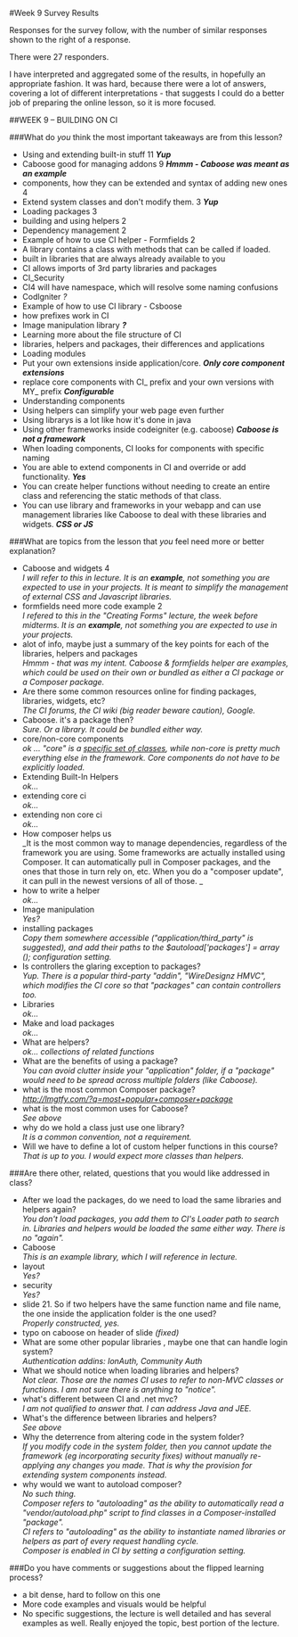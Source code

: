 #Week 9 Survey Results	
	
Responses for the survey follow, with the number of similar
responses shown to the right of a response.
	
There were 27 responders.
	
I have interpreted and aggregated some of the results, in hopefully an appropriate fashion.
It was hard, because there were a lot of answers, covering a lot of different
interpretations - that suggests I could do a better job
of preparing the online lesson, so it is more focused.
	
##WEEK 9 – BUILDING ON CI
	
###What do *you* think the most important takeaways are from this lesson?	
	
- Using and extending built-in stuff	11 _**Yup**_
- Caboose good for managing addons	9  _**Hmmm - Caboose was meant as an example**_
- components, how they can be extended and syntax of adding new ones	4
- Extend system classes and don't modify them.	3  _**Yup**_
- Loading packages	3
- building and using helpers	2
- Dependency management	2
- Example of how to use CI helper - Formfields	2
- A library contains a class with methods that can be called if loaded.	
- built in libraries that are always already available to you	
- CI allows imports of 3rd party libraries and packages	
- CI_Security	
- CI4 will have namespace, which will resolve some naming confusions	
- Codlgniter	_?_
- Example of how to use CI library - Csboose	
- how prefixes work in CI	
- Image manipulation library	_**?**_
- Learning more about the file structure of CI	
- libraries, helpers and packages, their differences and applications	
- Loading modules	
- Put your own extensions inside application/core.	_**Only core component extensions**_
- replace core components with CI_ prefix and your own versions with MY_ prefix	_**Configurable**_
- Understanding components	
- Using helpers can simplify your web page even further	
- Using librarys is a lot like how it's done in java	
- Using other frameworks inside codeigniter (e.g. caboose)	_**Caboose is not a framework**_
- When loading components, CI looks for components with specific naming	
- You are able to extend components in CI and override or add functionality.	_**Yes**_
- You can create helper functions without needing to create an entire class and referencing the static methods of that class.	
- You can use library and frameworks in your webapp and can use management libraries like Caboose to deal with these libraries and widgets.	_**CSS or JS**_
	
	
	
###What are topics from the lesson that *you* feel need more or better explanation?	
	
- Caboose and widgets	4  
_I will refer to this in lecture. It is an **example**, not something you are expected to use 
in your projects. It is meant to simplify the management of external CSS and Javascript libraries._
- formfields need more code example	2  
_I refered to this in the "Creating Forms" lecture, the week before midterms. 
It is an **example**, not something you are expected to use 
in your projects._
- alot of info, maybe just a summary of the key points for each of the libraries, helpers and packages	  
_Hmmm - that was my intent. Caboose & formfields helper are examples, which could
be used on their own or bundled as either a CI package or a Composer package._
- Are there some common resources online for finding packages, libraries, widgets, etc?	  
_The CI forums, the CI wiki (big reader beware caution), Google._
- Caboose. it's a package then?	  
_Sure. Or a library. It could be bundled either way._
- core/non-core components  
*ok ... "core" is a [specific set of classes](http://www.codeigniter.com/user_guide/general/core_classes.html), while
non-core is pretty much everything else in the framework.
Core components do not have to be explicitly loaded.*	
- Extending Built-In Helpers	  
_ok..._
- extending core ci	  
_ok..._
- extending non core ci	  
_ok..._
- How composer helps us	  
_It is the most common way to manage dependencies, regardless of the
framework you are using. Some frameworks are actually installed
using Composer. It can automatically
pull in Composer packages, and the ones that those in turn rely on, etc.
When you do a "composer update", it can pull in the newest versions of
all of those. _
- how to write a helper	  
_ok..._
- Image manipulation	  
_Yes?_
- installing packages	  
*Copy them somewhere accessible ("application/third_party" is suggested),
and add their paths to the $autoload['packages'] = array (); configuration setting.*
- Is controllers the glaring exception to packages?	  
_Yup. There is a popular third-party "addin", "WireDesignz HMVC",
which modifies the CI core so that "packages" can contain controllers too._
- Libraries	  
_ok..._
- Make and load packages	  
_ok..._
- What are helpers?	  
_ok... collections of related functions_
- What are the benefits of using a package?	  
_You can avoid clutter inside your "application" folder, if a "package"
would need to be spread across multiple folders (like Caboose)._
- what is the most common Composer package?	  
_http://lmgtfy.com/?q=most+popular+composer+package_
- what is the most common uses for Caboose?	  
_See above_
- why do we hold a class just use one library?	  
_It is a common convention, not a requirement._
- Will we have to define a lot of custom helper functions in this course?	  
_That is up to you. I would expect more classes than helpers._

	
###Are there other, related, questions that you would like addressed in class?	
	
- After we load the packages, do we need to load the same libraries and helpers again?  
_You don't load packages, you add them to CI's Loader path to search in.
Libraries and helpers would be loaded the same either way. There is no "again"._
- Caboose  
_This is an example library, which I will reference in lecture._
- layout  
_Yes?_
- security  
_Yes?_
- slide 21. So if two helpers have the same function name and file name, the one inside the application folder is the one used?  
_Properly constructed, yes._
- typo on caboose on header of slide _(fixed)_
- What are some other popular libraries , maybe one that can handle login system?  
_Authentication addins: IonAuth, Community Auth_
- What we should notice when loading libraries and helpers?  
_Not clear. Those are the names CI uses to refer to non-MVC classes or functions.
I am not sure there is anything to "notice"._
- what's different between CI and .net mvc?  
_I am not qualified to answer that. I can address Java and JEE._
- What's the difference between libraries and helpers?  
_See above_
- Why the deterrence from altering code in the system folder?  
_If you modify code in the system folder, then you cannot update the framework
(eg incorporating security fixes) without manually re-applying any
changes you made. That is why the provision for extending system components
instead._
- why would we want to autoload composer?  
_No such thing.  
Composer refers to "autoloading" as the ability to automatically read a
"vendor/autoload.php" script to find classes in a Composer-installed "package".  
CI refers to "autoloading" as the ability to instantiate named libraries or 
helpers as part of every request handling cycle.  
Composer is enabled in CI by setting a configuration setting._

	
###Do you have comments or suggestions about the flipped learning process?	
	
- a bit dense, hard to follow on this one
- More code examples and visuals would be helpful
- No specific suggestions, the lecture is well detailed and has several examples as well. Really enjoyed the topic, best portion of the lecture.
